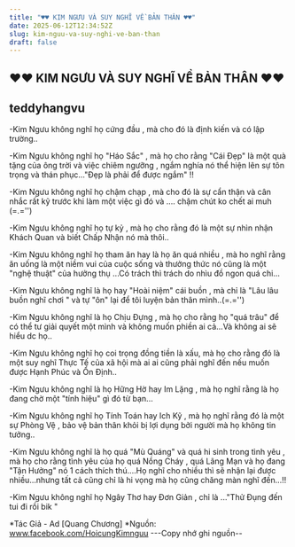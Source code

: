```yaml
---
title: "♥♥ KIM NGƯU VÀ SUY NGHĨ VỀ BẢN THÂN ♥♥"
date: 2025-06-12T12:34:52Z
slug: kim-nguu-va-suy-nghi-ve-ban-than
draft: false
---
```


## ♥♥ KIM NGƯU VÀ SUY NGHĨ VỀ BẢN THÂN ♥♥

## teddyhangvu

-Kim Ngưu không nghĩ họ cứng đầu , mà cho đó là định kiến và có lập trường..

-Kim Ngưu không nghĩ họ "Háo Sắc" , mà họ cho rằng "Cái Đẹp" là một quà tặng của ông trời và việc chiêm ngưỡng , ngắm nghía nó thể hiện lên sự tôn trọng và thán phục..."Đẹp là phải để được ngắm" !!

-Kim Ngưu không nghĩ họ chậm chạp , mà cho đó là sự cẩn thận và cân nhắc rất kỹ trước khi làm một việc gì đó và .... chậm chút ko chết ai muh (=.='')

-Kim Ngưu không nghĩ họ tự kỷ , mà họ cho rằng đó là một sự nhìn nhận Khách Quan và biết Chấp Nhận nó mà thôi.. 

-Kim Ngưu không nghĩ họ tham ăn hay là họ ăn quá nhiều , mà ho nghĩ rằng ăn uống là một niềm vui của cuộc sống và thưởng thức nó cũng là một "nghệ thuật" của hưởng thụ ...Có trách thì trách do nhìu đồ ngon quá chi...

-Kim Ngưu không nghĩ là họ hay "Hoài niệm" cái buồn , mà chỉ là "Lâu lâu buồn nghĩ chơi " và tự "ôn" lại để tôi luyện bản thân mình..(=.='')

-Kim Ngưu không nghĩ là họ Chịu Đựng , mà họ cho rằng họ "quá trâu" để có thể tư giải quyết một mình và không muốn phiền ai cả...Và không ai sẽ hiểu dc họ..

-Kim Ngưu không nghĩ họ coi trọng đồng tiền là xấu, mà họ cho rằng đó là một suy nghĩ Thực Tế của xã hội mà ai ai cũng phải nghĩ đến nếu muốn được Hạnh Phúc và Ổn Định..

-Kim Ngưu không nghĩ là họ Hững Hờ hay Im Lặng , mà họ nghĩ rằng là họ đang chờ một "tính hiệu" gì đó từ bạn...

-Kim Ngưu không nghĩ họ Tính Toán hay Ich Kỹ , mà họ nghĩ rằng đó là một sự Phòng Vệ , bảo vệ bản thân khỏi bị lợi dụng bởi người mà họ không tin tưởng..

-Kim Ngưu không nghĩ là họ quá "Mù Quáng" và quá hi sinh trong tình yêu , mà họ cho rằng tình yêu của họ quá Nồng Cháy , quá Lãng Mạn và họ đang "Tận Hưởng" nó 1 cách thích thú....Họ nghĩ cho nhiều thì sẽ nhận lại được nhiều...nhưng tất cả cũng chỉ là hi vọng mà họ cũng chăng màn nghĩ đến...!!

-Kim Ngưu không nghĩ họ Ngây Thơ hay Đơn Giản , chỉ là ..."Thử Đụng đến tui đi rồi bik  "

*Tác Giả - Ad [Quang Chương]
*Nguồn: www.facebook.com/HoicungKimnguu
---Copy nhớ ghi nguồn--